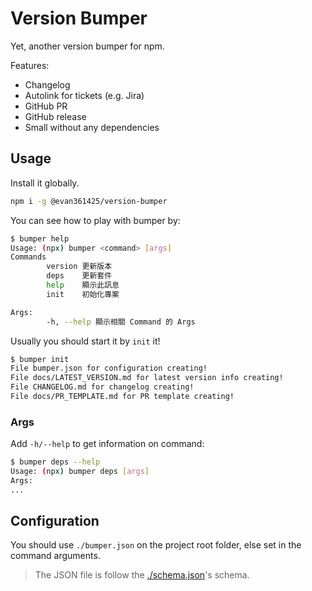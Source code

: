 # Version Bumper

Yet, another version bumper for npm.

Features:

-   Changelog
-   Autolink for tickets (e.g. Jira)
-   GitHub PR
-   GitHub release
-   Small without any dependencies

## Usage

Install it globally.

```bash
npm i -g @evan361425/version-bumper
```

You can see how to play with bumper by:

```bash
$ bumper help
Usage: (npx) bumper <command> [args]
Commands
        version 更新版本
        deps    更新套件
        help    顯示此訊息
        init    初始化專案

Args:
        -h, --help 顯示相關 Command 的 Args
```

Usually you should start it by `init` it!

```bash
$ bumper init
File bumper.json for configuration creating!
File docs/LATEST_VERSION.md for latest version info creating!
File CHANGELOG.md for changelog creating!
File docs/PR_TEMPLATE.md for PR template creating!
```

### Args

Add `-h/--help` to get information on command:

```bash
$ bumper deps --help
Usage: (npx) bumper deps [args]
Args:
...
```

## Configuration

You should use `./bumper.json` on the project root folder, else set in the command arguments.

> The JSON file is follow the [./schema.json](schema.json)'s schema.
